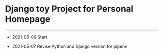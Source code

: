 # Django toy Project for Personal Homepage

------

- 2021-05-06 Start

- 2021-05-07 Revise Python and Django version for pipenv

